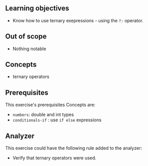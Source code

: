 ## Learning objectives

- Know how to use ternary exepressions - using the `?:` operator.

## Out of scope

- Nothing notable

## Concepts

- ternary operators

## Prerequisites

This exercise's prerequisites Concepts are:

- `numbers`: double and int types
- `conditionals-if` : use `if else` expressions

## Analyzer

This exercise could have the following rule added to the analyzer:

- Verify that ternary operators were used.
